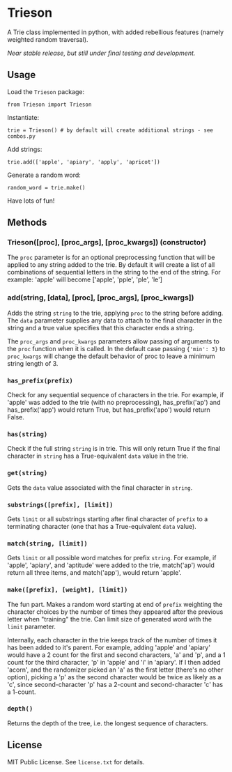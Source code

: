 # Trieson

A Trie class implemented in python, with added rebellious features (namely
weighted random traversal).

*Near stable release, but still under final testing and development.*

## Usage

Load the `Trieson` package:

`from Trieson import Trieson`

Instantiate:

`trie = Trieson() # by default will create additional strings - see combos.py`

Add strings:

`trie.add(['apple', 'apiary', 'apply', 'apricot'])`

Generate a random word:

`random_word = trie.make()`

Have lots of fun!

## Methods

### Trieson([proc], [proc_args], [proc_kwargs]) (constructor)

The `proc` parameter is for an optional preprocessing function that will be
applied to any string added to the trie. By default it will create a list of
all combinations of sequential letters in the string to the end of the string.
For example: 'apple' will become ['apple', 'pple', 'ple', 'le']

### add(string, [data], [proc], [proc_args], [proc_kwargs])

Adds the string `string` to the trie, applying `proc` to the string before
adding. The `data` parameter supplies any data to attach to the final character
in the string and a true value specifies that this character ends a string.

The `proc_args` and `proc_kwargs` parameters allow passing of arguments to the
`proc` function when it is called. In the default case passing `{'min': 3}` to
`proc_kwargs` will change the default behavior of proc to leave a minimum
string length of 3.

### `has_prefix(prefix)`

Check for any sequential sequence of characters in the trie. For example, if
'apple' was added to the trie (with no preprocessing), has_prefix('ap') and
has_prefix('app') would return True, but has_prefix('apo') would return False.

### `has(string)`

Check if the full string `string` is in trie. This will only return True if the
final character in `string` has a True-equivalent `data` value in the trie.

### `get(string)`

Gets the `data` value associated with the final character in `string`.

### `substrings([prefix], [limit])`

Gets `limit` or all substrings starting after final character of `prefix` to
a terminating character (one that has a True-equivalent `data` value).

### `match(string, [limit])`

Gets `limit` or all possible word matches for prefix `string`. For example, if
'apple', 'apiary', and 'aptitude' were added to the trie, match('ap') would
return all three items, and match('app'), would return 'apple'.

### `make([prefix], [weight], [limit])`

The fun part. Makes a random word starting at end of `prefix` weighting the
character choices by the number of times they appeared after the previous
letter when "training" the trie. Can limit size of generated word with the
`limit` parameter.

Internally, each character in the trie keeps track of the number of times it
has been added to it's parent. For example, adding 'apple' and 'apiary' would
have a 2 count for the first and second characters, 'a' and 'p', and a 1 count
for the third character, 'p' in 'apple' and 'i' in 'apiary'. If I then added
'acorn', and the randomizer picked an 'a' as the first letter (there's no other
option), picking a 'p' as the second character would be twice as likely as
a 'c', since second-character 'p' has a 2-count and second-character 'c' has
a 1-count.

### `depth()`

Returns the depth of the tree, i.e. the longest sequence of characters.

## License

MIT Public License. See `license.txt` for details.
